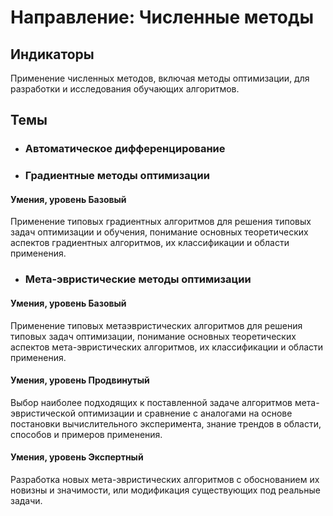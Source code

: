 # Направление: Численные методы
## Индикаторы
Применение численных методов, включая методы оптимизации, для разработки и исследования обучающих алгоритмов.
## Темы
* ### Автоматическое дифференцирование
* ### Градиентные методы оптимизации
#### Умения, уровень Базовый
Применение типовых градиентных алгоритмов для решения типовых задач оптимизации и обучения, понимание основных теоретических аспектов градиентных алгоритмов, их классификации и области применения. 
* ### Мета-эвристические методы оптимизации
#### Умения, уровень Базовый
Применение типовых метаэвристических алгоритмов для решения типовых задач оптимизации, понимание основных теоретических аспектов мета-эвристических алгоритмов, их классификации и области применения. 
#### Умения, уровень Продвинутый
Выбор наиболее подходящих к поставленной задаче алгоритмов мета-эвристической оптимизации и сравнение с аналогами на основе постановки вычислительного эксперимента, знание трендов в области, способов и примеров применения.
#### Умения, уровень Экспертный
Разработка новых мета-эвристических алгоритмов с обоснованием их новизны и значимости, или модификация существующих под реальные задачи.
